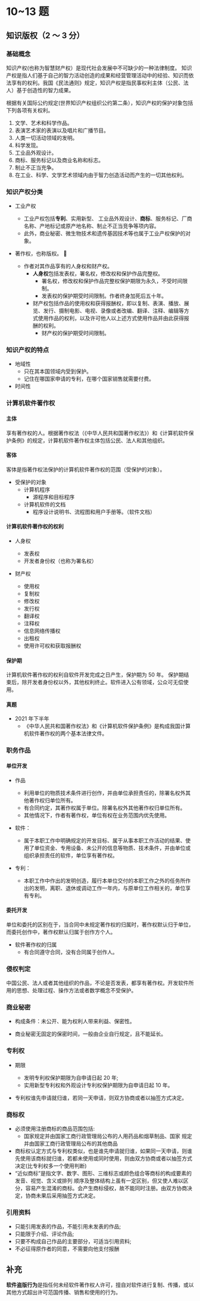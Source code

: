 # 10~13 题

## 知识版权（2 ～ 3 分）

### 基础概念

知识产权(也称为智慧财产权）是现代社会发展中不可缺少的一种法律制度。
知识产权是指人们基于自己的智力活动创造的成果和经营管理活动中的经验、知识而依法享有的权利。我国《民法通则》规定，知识产权是指民事权利主体（公民、法人）基于创造性的智力成果。

根据有关国际公约规定(世界知识产权组织公约第二条），知识产权的保护对象包括下列各项有关权利。

1. 文学、艺术和科学作品。
2. 表演艺术家的表演以及唱片和广播节目。
3. 人类一切活动领域的发明。
4. 科学发现。
5. 工业品外观设计。
6. 商标、服务标记以及商业名称和标志。
7. 制止不正当充争。
8. 在工业、科学、文学艺术领域内由于智力创造活动而产生的一切其他权利。

### 知识产权分类

- 工业产权

  - 工业产权包括**专利**、实用新型、 工业品外观设计、**商标**、服务标记、厂商名称、产地标记或原产地名称、制止不正当竞争等项内容。
  - 此外，商业秘密、微生物技术和遗传基因技术等也属于工业产权保护的对象。

- 著作权，也称版权。 🌟
  - 作者对其作品享有的人身权和财产权。
    - **人身权**包括发表权，署名权，修改权和保护作品完整权。
      - 署名权，修改权和保护作品完整权保护期限为永久，不受时间限制。
      - 发表权的保护期受时间限制。作者终身加死后五十年。
    - 财产权包括作品的使用权和获得报酬权，即以复制、表演、播放、展览、发行、摄制电影、电视、录像或者改编、翻译、注释、编辑等方式使用作品的权利，以及许可他人以上述方式使用作品并由此获得报酬的权利。
      - 财产权的保护期受时间限制。

### 知识产权的特点

- 地域性
  - 只在其本国领域内受到保护。
  - 记住在哪国家申请的专利，在哪个国家销售就需要付费。
- 时间性

### 计算机软件著作权

#### 主体

享有著作权的人。根据著作权法（《中华人民共和国著作权法》）和《计算机软件保护条例》的规定，计算机软件著作权主体包括公民、法人和其他组织。

#### 客体

客体是指著作权法保护的计算机软件著作权的范围（受保护的对象）。

- 受保护的对象
  - 计算机程序
    - 源程序和目标程序
  - 计算机软件的文档
    - 程序设计说明书、流程图和用户手册等。（软件文档）

#### 计算机软件著作权的权利

- 人身权

  - 发表权
  - 开发者身份权（也称为署名权）

- 财产权
  - 使用权
  - 复制权
  - 修改权
  - 发行权
  - 翻译权
  - 注释权
  - 信息网络传播权
  - 出租权
  - 使用许可权和获取报酬权

#### 保护期

计算机软件著作权的权利自软件开发完成之日产生，保护期为 50 年。 保护期结束后，除开发者身份权以外，其他权利终止。软件进入公有领域，公众可无偿使用。

#### 真题

- 2021 年下半年
  - 《中华人民共和国著作权法》和《计算机软件保护条例》是构成我国计算机软件著作权的两个基本法律文件。

### 职务作品

#### 单位开发

- 作品

  - 利用单位的物质技术条件进行创作，并由单位承担责任的，除署名权外其他著作权归单位所有。
  - 有合同约定，其著作权属于单位。除署名权外其他著作权归单位所有。
  - 其他情况下，作者有著作权，单位有权在业务范围内优先使用。

- 软件：

  - 属于本职工作中明确规定的开发目标、属于从事本职工作活动的结果、使用了单位资金、专用设备、未公开的信息等物质、技术条件，并由单位或组织承担责任的软件，单位享有著作权。

- 专利：
  - 本职工作中作出的发明创造，履行本单位交付的本职工作之外的任务所作出的发明，离职、退休或调动工作一年内，与原单位工作相关的，单位享有专利。

#### 委托开发

单位和委托的区别在于，当合同中未规定著作权的归属时，著作权默认归于单位，而委托创作中，著作权默认归属于创作方个人。

- 软件著作权的归属
  - 有合同遵守合同，没有合同属于创作人。

### 侵权判定

中国公民、法人或者其他组织的作品，不论是否发表，都享有著作权。开发软件所用的思想、处理过程、操作方法或者数学概念不受保护。

### 商业秘密

- 构成条件：未公开、能为权利人带来利益、保密性。

- 商业秘密无固定的保密时间，一般由企业自行规定，且不能延长。

### 专利权

- 期限

  - 发明专利权保护期限为自申请日起 20 年;
  - 实用新型专利权和外观设计专利权保护期限为自申请日起 10 年。

- 专利权谁先申请就归谁，若同一天申请，则双方协商或者以抽签方式决定。

### 商标权

- 必须使用注册商标的商品范围包括:
  - 国家规定并由国家工商行政管理局公布的人用药品和烟草制品、国家 规定并由国家工商行政管理局公布的其他商品
- 商标权认定方式与专利权类似，也是谁先申请就归谁，如果同一天申请，则谁先使用该商标就归谁，若都未使用或同时使用，则由双方协商或者以抽签方式决定(比专利权多一个使用判断)
- “近似商标”是指文字、数字、图形、三维标志或颜色组合等商标的构成要素的发音、视觉、含义或排列 顺序及整体结构上虽有一定区别，但又使人难以区分，容易产生混淆的商标。会产生商标侵权，故不能同时注册。由双方协商决定，协商未果后采用抽签方式决定。

### 引用资料

- 只能引用发表的作品，不能引用未发表的作品;
- 只能限于介绍、评论作品;
- 只要不构成自己作品的主要部分，可适当引用资料;
- 不必征得原作者的同意，不需要向他支付报酬

## 补充

**软件盗版行为**是指任何未经软件著作权人许可，擅自对软件进行复制、传播，或以其他方式超出许可范国传播、销售和使用的行为。
